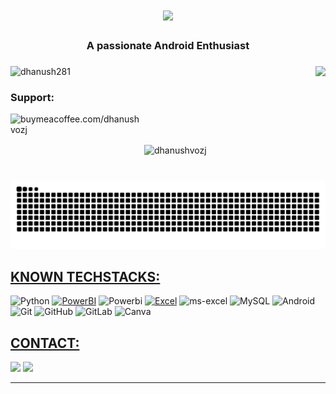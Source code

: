 <h1 align="center">
    <img src="https://readme-typing-svg.herokuapp.com/?font=Righteous&size=35&center=true&vCenter=true&width=500&height=70&duration=4000&lines=Hi+There!+👋;+I'm+Dhanush;" />
</h1>

<h3 align="center">A passionate Android Enthusiast </h3>

###

<img align="right" height="150" src="https://i.giphy.com/media/v1.Y2lkPTc5MGI3NjExcW50MGxlNmtyZHZzeG96YXV0NWQ0MHFnNHNjdWw3Y2MyMnplMGhrciZlcD12MV9pbnRlcm5hbF9naWZfYnlfaWQmY3Q9Zw/zkNBtlymM6zX4DndrU/giphy.gif"  />

###

<p align="left"> <img src="https://komarev.com/ghpvc/?username=dhanush281w&label=Profile%20views&color=0e75b6&style=flat" alt="dhanush281" /> </p>

<h3 align="left">Support:</h3>
<p><a href="https://www.buymeacoffee.com/dhanushvozj"> <img align="left" src="https://cdn.buymeacoffee.com/buttons/v2/default-yellow.png" height="50" width="210" alt="buymeacoffee.com/dhanushvozj" /></a></p><br><br>


<p>&nbsp;<img align="center" src="https://github-readme-stats.vercel.app/api?username=dhanush281&show_icons=true&locale=en" alt="dhanushvozj" /></p>

###

<br clear="both">

<img src="https://raw.githubusercontent.com/dhanush281/dhanush281/output/snake.svg" alt="Snake animation" />

###

<h2><u>KNOWN TECHSTACKS:</u></h2>

![Python](https://img.shields.io/badge/Python-000000?style=for-the-badge&logo=python&logoColor=yellow)
<a href="https://www.microsoft.com/en-us/power-platform/products/power-bi" target="_blank" rel="noreferrer"> <img src="https://github.com/microsoft/PowerBI-Icons/blob/2bf1c982fb24528eee1559a96a25eb534c175cfd/SVG/Power-BI.svg" alt="PowerBI" width="40" height="40"/></a>
![Powerbi](https://img.shields.io/badge/powerbi-000000?style=for-the-badge&logo=powerbi&logoColor=yellow)
<a href="https://www.microsoft.com/en-us/microsoft-365/excel" target="_blank" rel="noreferrer"><img src="https://img.icons8.com/color/48/000000/ms-excel.png" alt="Excel" width="40" height="40"/></a>
![ms-excel](https://img.shields.io/badge/ms-excel-000000?style=for-the-badge&logo=ms-excel&logoColor=yellow)
![MySQL](https://img.shields.io/badge/mysql-000000?style=for-the-badge&logo=mysql&logoColor=FCFF00)
![Android](https://img.shields.io/badge/AOSP-000000?style=for-the-badge&logo=android&logoColor=34A853)
![Git](https://img.shields.io/badge/git-000000?style=for-the-badge&logo=git&logoColor=%23F05032)
![GitHub](https://img.shields.io/badge/github-000000?style=for-the-badge&logo=github&logoColor=FFFFFF)
![GitLab](https://img.shields.io/badge/gitlab-000000?style=for-the-badge&logo=gitlab&logoColor=%23FC6D26)
![Canva](https://img.shields.io/badge/canva-000000?style=for-the-badge&logo=canva&logoColor=%2300C4CC)

<h2><u>CONTACT:</u></h2>

<a href="https://t.me/solocaptainblaze"><img src="https://img.shields.io/badge/Telegram-000000?style=for-the-badge&logo=telegram&logoColor=2CA5E0"/></a>
<a href="https://dhanush3699@gmail.com"><img src="https://img.shields.io/badge/Gmail-000000?style=for-the-badge&logo=gmail&logoColor=D14836"/></a>

---
